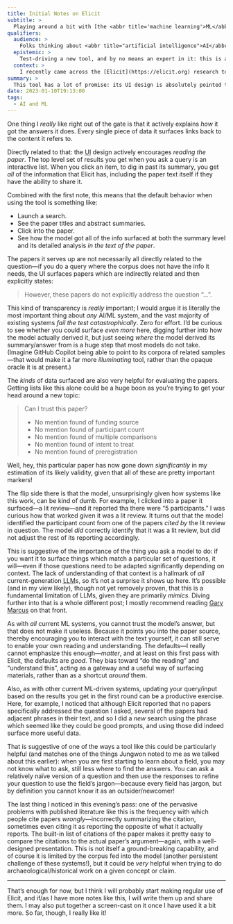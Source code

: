```yaml
---
title: Initial Notes on Elicit
subtitle: >
  Playing around a bit with [the <abbr title='machine learning'>ML</abbr>-powered research tool](https://elicit.org) from the folks at [Ought.org](https://ought.org).
qualifiers:
  audience: >
    Folks thinking about <abbr title="artificial intelligence">AI</abbr> and <abbr title="machine learning">ML</abbr>, <abbr title="user interface">UI</abbr> design, and—especially!—their intersection.
  epistemic: >
    Test-driving a new tool, and by no means an expert in it: this is a first-run experience report.
  context: >
    I recently came across the [Elicit](https://elicit.org) research tool from the team at [Ought](https://ought.org), and thought it was one of the most interesting (maybe *the* most interesting) use of <abbr title="artificial intelligence">AI</abbr> and <abbr title="machine learning">ML</abbr> I’ve yet seen. I had the chance to chat a bit with Ought’s <abbr>COO</abbr> [Jungwon Byun](https://www.linkedin.com/in/jungwonbyun/) today after mentioning how interesting their work was on Twitter last week, and it got me pretty excited about the research possibilities for Elicit, so I finally made some time to play with it this evening. What follows are a stream of notes as I muck around.
summary: >
  This tool has a lot of promise: its UI design is absolutely pointed the right direction and has really wise defaults, the underlying model is deployed in a really smart way, and its failings are the failings of all current LLM-based systems.
date: 2023-01-10T19:13:00
tags:
  - AI and ML
---
```


One thing I *really* like right out of the gate is that it actively explains *how* it got the answers it does. Every single piece of data it surfaces links back to the content it refers to.

Directly related to that: the <abbr title="user interface">UI</abbr> design actively encourages *reading the paper*. The top level set of results you get when you ask a query is an interactive list. When you click an item, to dig in past its summary, you get *all* of the information that Elicit has, including the paper text itself if they have the ability to share it.

Combined with the first note, this means that the default behavior when using the tool is something like:

- Launch a search.
- See the paper titles and abstract summaries.
- Click into the paper.
- See how the model got all of the info surfaced at both the summary level and its detailed analysis *in the text of the paper*.

The papers it serves up are not necessarily all directly related to the question—if you do a query where the corpus does not have the info it needs, the <abbr>UI</abbr> surfaces papers which are indirectly related and then explicitly states:

> However, these papers do not explicitly address the question “...”.

This kind of transparency is *really* important; I would argue it is literally the most important thing about *any* <abbr>AI</abbr>/<abbr>ML</abbr> system, and the vast majority of existing systems *fail the test catastrophically*. Zero for effort. I’d be curious to see whether you could surface *even more* here, digging further into how the model actually derived it, but just seeing *where* the model derived its summary/answer from is a huge step that most models do not take. (Imagine GitHub Copilot being able to point to its corpora of related samples—that would make it a far more *illuminating* tool, rather than the opaque oracle it is at present.)

The *kinds* of data surfaced are also very helpful for evaluating the papers. Getting lists like this alone could be a huge boon as you’re trying to get your head around a new topic:

> Can I trust this paper?
>
> - No mention found of funding source
> - No mention found of participant count
> - No mention found of multiple comparisons
> - No mention found of intent to treat
> - No mention found of preregistration

Well, hey, this particular paper has now gone down *significantly* in my estimation of its likely validity, given that all of these are pretty important markers!

The flip side there is that the model, unsurprisingly given how systems like this work, can be kind of dumb. For example, I clicked into a paper it surfaced—a lit review—and it reported tha there were “5 participants.” I was curious how that worked given it was a lit review. It turns out that the model identified the participant count from one of the papers *cited by* the lit review in question. The model *did* correctly identify that it was a lit review, but did not adjust the rest of its reporting accordingly.

<aside>

This is suggestive of the importance of the thing you ask a model to do: if you want it to surface things which match a particular set of questions, it will—even if those questions need to be adapted significantly depending on context. The lack of understanding of that context is a hallmark of *all* current-generation <abbr title="large language model">LLM</abbr>s, so it’s not a surprise it shows up here. It’s possible (and in my view likely), though not yet removely proven, that this is a fundamental limitation of <abbr>LLM</abbr>s, given they are primarily *mimics*. Diving further into that is a whole different post; I mostly recommend reading [Gary Marcus](https://garymarcus.substack.com) on that front.

</aside>

As with *all* current <abbr>ML</abbr> systems, you cannot trust the model’s answer, but that does not make it useless. Because it points you into the paper source, thereby encouraging you to interact with the text yourself, it can still serve to enable your own reading and understanding. The defaults—I really cannot emphasize this enough—*matter*, and at least on this first pass with Elicit, the defaults are *good*. They bias toward “do the reading” and “understand this”, acting as a gateway and a useful way of surfacing materials, rather than as a shortcut *around* them.

Also, as with other current <abbr>ML</abbr>-driven systems, updating your query/input based on the results you get in the first round can be a productive exercise. Here, for example, I noticed that although Elicit reported that no papers specifically addressed the question I asked, several of the papers had adjacent phrases in their text, and so I did a *new* search using the phrase which seemed like they could be good prompts, and using those did indeed surface more useful data.

That is suggestive of one of the ways a tool like this could be particularly helpful (and matches one of the things Jungwon noted to me as we talked about this earlier): when you are first starting to learn about a field, you may not know what to ask, still less where to find the answers. You can ask a relatively naïve version of a question and then use the responses to refine your question to use the field’s jargon—because every field has jargon, but by definition you cannot know it as an outsider/newcomer!

The last thing I noticed in this evening’s pass: one of the pervasive problems with published literature like this is the frequency with which people cite papers *wrongly*—incorrectly summarizing the citation, sometimes even citing it as reporting the opposite of what it actually reports. The built-in list of citations of the paper makes it pretty easy to compare the citations to the actual paper’s argument—again, with a well-designed presentation. This is not itself a ground-breaking capability, and of course it is limited by the corpus fed into the model (another persistent challenge of these systems!), but it could be *very* helpful when trying to do archaeological/historical work on a given concept or claim.

---

That’s enough for now, but I think I will probably start making regular use of Elicit, and if/as I have more notes like this, I will write them up and share them. I may also put together a screen-cast on it once I have used it a bit more. So far, though, I really like it!
